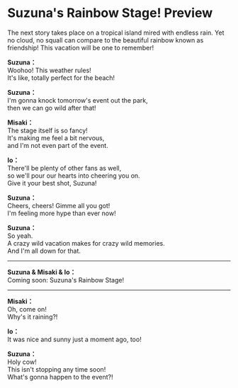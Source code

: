 # Suzuna's Rainbow Stage! Preview
The next story takes place on a tropical island mired with endless rain. Yet no cloud, no squall can compare to the beautiful rainbow known as friendship! This vacation will be one to remember!
  
**Suzuna：**  
Woohoo! This weather rules!  
It's like, totally perfect for the beach!  
  
**Suzuna：**  
I'm gonna knock tomorrow's event out the park,  
then we can go wild after that!  
  
**Misaki：**  
The stage itself is so fancy!  
It's making me feel a bit nervous,  
and I'm not even part of the event.  
  
**Io：**  
There'll be plenty of other fans as well,  
so we'll pour our hearts into cheering you on.  
Give it your best shot, Suzuna!  
  
**Suzuna：**  
Cheers, cheers! Gimme all you got!  
I'm feeling more hype than ever now!  
  
**Suzuna：**  
So yeah.  
A crazy wild vacation makes for crazy wild memories.  
And I'm all down for that.  
  

---  
  
**Suzuna & Misaki & Io：**  
Coming soon: Suzuna's Rainbow Stage!  
  

---  
  
**Misaki：**  
Oh, come on!  
Why's it raining?!  
  
**Io：**  
It was nice and sunny just a moment ago, too!  
  
**Suzuna：**  
Holy cow!  
This isn't stopping any time soon!  
What's gonna happen to the event?!  
